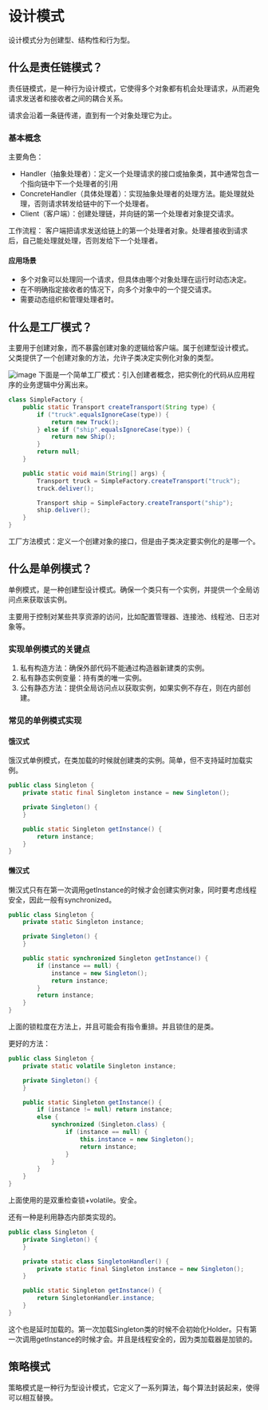 # 设计模式

设计模式分为创建型、结构性和行为型。

## 什么是责任链模式？

责任链模式，是一种行为设计模式，它使得多个对象都有机会处理请求，从而避免请求发送者和接收者之间的耦合关系。

请求会沿着一条链传递，直到有一个对象处理它为止。

### 基本概念

主要角色：

- Handler（抽象处理者）：定义一个处理请求的接口或抽象类，其中通常包含一个指向链中下一个处理者的引用
- ConcreteHandler（具体处理着）：实现抽象处理者的处理方法。能处理就处理，否则请求转发给链中的下一个处理者。
- Client（客户端）：创建处理链，并向链的第一个处理者对象提交请求。

工作流程：
客户端把请求发送给链上的第一个处理者对象。处理者接收到请求后，自己能处理就处理，否则发给下一个处理者。

#### 应用场景

- 多个对象可以处理同一个请求，但具体由哪个对象处理在运行时动态决定。
- 在不明确指定接收者的情况下，向多个对象中的一个提交请求。
- 需要动态组织和管理处理者时。

## 什么是工厂模式？

主要用于创建对象，而不暴露创建对象的逻辑给客户端。属于创建型设计模式。
父类提供了一个创建对象的方法，允许子类决定实例化对象的类型。

![image](https://cdn.tobebetterjavaer.com/stutymore/shejimoshi-20240314083451.png)
下面是一个简单工厂模式：引入创建者概念，把实例化的代码从应用程序的业务逻辑中分离出来。

```java
class SimpleFactory {
    public static Transport createTransport(String type) {
        if ("truck".equalsIgnoreCase(type)) {
            return new Truck();
        } else if ("ship".equalsIgnoreCase(type)) {
            return new Ship();
        }
        return null;
    }

    public static void main(String[] args) {
        Transport truck = SimpleFactory.createTransport("truck");
        truck.deliver();

        Transport ship = SimpleFactory.createTransport("ship");
        ship.deliver();
    }
}
```

工厂方法模式：定义一个创建对象的接口，但是由子类决定要实例化的是哪一个。

## 什么是单例模式？

单例模式，是一种创建型设计模式。确保一个类只有一个实例，并提供一个全局访问点来获取该实例。

主要用于控制对某些共享资源的访问，比如配置管理器、连接池、线程池、日志对象等。

### 实现单例模式的关键点

1. 私有构造方法：确保外部代码不能通过构造器新建类的实例。
2. 私有静态实例变量：持有类的唯一实例。
3. 公有静态方法：提供全局访问点以获取实例，如果实例不存在，则在内部创建。

### 常见的单例模式实现

#### 饿汉式

饿汉式单例模式，在类加载的时候就创建类的实例。简单，但不支持延时加载实例。

```java
public class Singleton {
    private static final Singleton instance = new Singleton();

    private Singleton() {
    }

    public static Singleton getInstance() {
        return instance;
    }
}
```

#### 懒汉式

懒汉式只有在第一次调用getInstance的时候才会创建实例对象，同时要考虑线程安全，因此一般有synchronized。

```java
public class Singleton {
    private static Singleton instance;

    private Singleton() {
    }

    public static synchronized Singleton getInstance() {
        if (instance == null) {
            instance = new Singleton();
            return instance;
        }
        return instance;
    }
}
```

上面的锁粒度在方法上，并且可能会有指令重排。并且锁住的是类。

更好的方法：

```java
public class Singleton {
    private static volatile Singleton instance;

    private Singleton() {
    }

    public static Singleton getInstance() {
        if (instance != null) return instance;
        else {
            synchronized (Singleton.class) {
                if (instance == null) {
                    this.instance = new Singleton();
                    return instance;
                }
            }
        }
    }
}
```

上面使用的是双重检查锁+volatile。安全。

还有一种是利用静态内部类实现的。

```java
public class Singleton {
    private Singleton() {
    }

    private static class SingletonHandler() {
        private static final Singleton instance = new Singleton();
    }

    public static Singleton getInstance() {
        return SingletonHandler.instance;
    }
}
```

这个也是延时加载的。第一次加载Singleton类的时候不会初始化Holder。只有第一次调用getInstance的时候才会。并且是线程安全的，因为类加载器是加锁的。

## 策略模式

策略模式是一种行为型设计模式，它定义了一系列算法，每个算法封装起来，使得可以相互替换。

